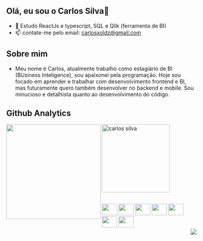 ## Olá, eu sou o Carlos Silva👋

- 🌱 Estudo ReactJs e typescript, SQL e Qlik (ferramenta de BI)
- 📫 contate-me pelo email: carlosxoldz@gmail.com

## Sobre mim
- Meu nome é Carlos, atualmente trabalho como estagiário de BI (BUsiness Inteligence), sou apaixonei pela programação. Hoje sou focado em aprender e trabalhar com desenvolvimento frontend e BI, mas futuramente quero também desenvolver no backend e mobile. Sou minucioso e detalhista quanto ao desenvolvimento do código.

## Github Analytics

<div> 
    <img height="250em"  src="https://github-readme-stats.vercel.app/api/top-langs/?username=carlinxoldz&layout=compact=langs_count=16&theme=dark" align="left" />
    <img height="180em" src="https://github-readme-stats.vercel.app/api?username=carlinxoldz&show_icons=true&theme=dark" alt="carlos silva" />
<div/>


##    

<div >
   
  <img src="https://cdn.jsdelivr.net/gh/devicons/devicon/icons/css3/css3-original.svg" height="30" width="40" />
  <img src="https://cdn.jsdelivr.net/gh/devicons/devicon/icons/html5/html5-original.svg" height="30" width="40"  />
  <img src="https://cdn.jsdelivr.net/gh/devicons/devicon/icons/javascript/javascript-original.svg" height="30" width="40" />
  <img src="https://cdn.jsdelivr.net/gh/devicons/devicon/icons/typescript/typescript-plain.svg" height="30" width="40" />
  <img src="https://cdn.jsdelivr.net/gh/devicons/devicon/icons/nodejs/nodejs-original.svg" height="30" width="40" />
  <img src="https://cdn.jsdelivr.net/gh/devicons/devicon/icons/react/react-original.svg" height="30" width="40" />
  <img src="https://cdn.jsdelivr.net/gh/devicons/devicon/icons/sass/sass-original.svg" height="30" width="40" />
  
   
  <div>
    <a href="https://www.linkedin.com/in/carlos-guilherme-de-sousa-silva-12b67b190/" target="_blank">  
      <img src="https://img.shields.io/badge/LinkedIn-0077B5?style=for-the-badge&logo=linkedin&logoColor=white" align="right"/>
    <a/> 
  <div/>
<div/> 

